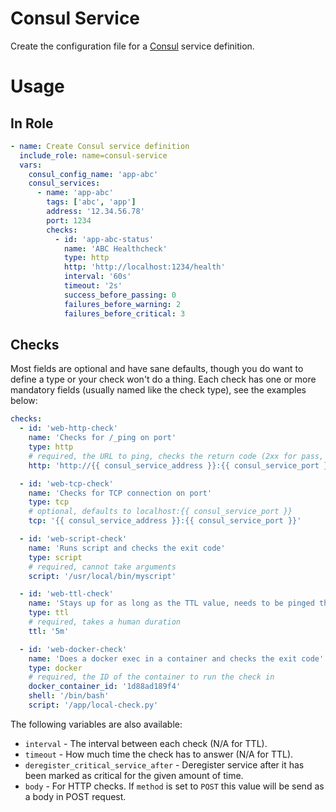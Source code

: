 # Consul Service

Create the configuration file for a [Consul](https://www.consul.io/) service definition.

# Usage

## In Role

```yaml
- name: Create Consul service definition
  include_role: name=consul-service
  vars:
    consul_config_name: 'app-abc'
    consul_services:
      - name: 'app-abc'
        tags: ['abc', 'app']
        address: '12.34.56.78'
        port: 1234
        checks:
          - id: 'app-abc-status'
            name: 'ABC Healthcheck'
            type: http
            http: 'http://localhost:1234/health'
            interval: '60s'
            timeout: '2s'
            success_before_passing: 0
            failures_before_warning: 2
            failures_before_critical: 3
```

## Checks

Most fields are optional and have sane defaults, though you do want to define a type or your check won't do a thing.
Each check has one or more mandatory fields (usually named like the check type), see the examples below:

```yaml
checks:
  - id: 'web-http-check'
    name: 'Checks for /_ping on port'
    type: http
    # required, the URL to ping, checks the return code (2xx for pass, 429 warning, anything else error)
    http: 'http://{{ consul_service_address }}:{{ consul_service_port }}/_ping'

  - id: 'web-tcp-check'
    name: 'Checks for TCP connection on port'
    type: tcp
    # optional, defaults to localhost:{{ consul_service_port }}
    tcp: '{{ consul_service_address }}:{{ consul_service_port }}'

  - id: 'web-script-check'
    name: 'Runs script and checks the exit code'
    type: script
    # required, cannot take arguments
    script: '/usr/local/bin/myscript'

  - id: 'web-ttl-check'
    name: 'Stays up for as long as the TTL value, needs to be pinged through the HTTP api'
    type: ttl
    # required, takes a human duration
    ttl: '5m'

  - id: 'web-docker-check'
    name: 'Does a docker exec in a container and checks the exit code'
    type: docker
    # required, the ID of the container to run the check in
    docker_container_id: '1d88ad189f4'
    shell: '/bin/bash'
    script: '/app/local-check.py'
```

The following variables are also available:

* `interval` - The interval between each check (N/A for TTL).
* `timeout` - How much time the check has to answer (N/A for TTL).
* `deregister_critical_service_after` - Deregister service after it has been marked as critical for the given amount of time.
* `body` - For HTTP checks. If `method` is set to `POST` this value will be send as a body in POST request.
